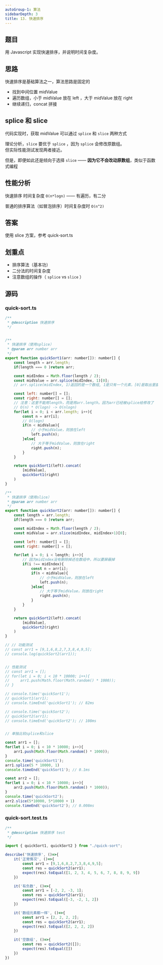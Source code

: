 ```yaml
---
autoGroup-1: 算法
sidebarDepth: 3
title: 13. 快速排序
---
```


## 题目

用 Javascript 实现快速排序，并说明时间复杂度。

## 思路

快速排序是基础算法之一，算法思路是固定的
- 找到中间位置 midValue
- 遍历数组，小于 midValue 放在 left ，大于 midValue 放在 right
- 继续递归，concat 拼接

## splice 和 slice

代码实现时，获取 midValue 可以通过 `splice` 和 `slice` 两种方式

理论分析，`slice` 要优于 `splice` ，因为 `splice` 会修改原数组。<br>
但实际性能测试发现两者接近。

但是，即便如此还是倾向于选择 `slice` —— **因为它不会改动原数组**，类似于函数式编程

## 性能分析

快速排序 时间复杂度 `O(n*logn)` —— 有遍历，有二分

普通的排序算法（如冒泡排序）时间复杂度时 `O(n^2)`

## 答案

使用 slice 方案，参考 quick-sort.ts

## 划重点

- 排序算法（基本功）
- 二分法的时间复杂度
- 注意数组的操作（ `splice` vs `slice` ）


## 源码

### quick-sort.ts
```javascript
/**
 * @description 快速排序
 */


/**
 * 快速排序（使用splice）
 * @param arr number arr
 */
export function quickSort1(arr: number[]): number[] {
    const length = arr.length;
    if(length === 0 )return arr;

    const midIndex = Math.floor(length / 2);
    const midValue = arr.splice(midIndex, 1)[0]; 
    // arr.splice(midIndex, 1)返回的是一个数组, 1是只有一个元素，[0]是取出里面的值

    const left: number[] = [];
    const right: number[] = [];
    // 注意：这里不能用length，而是用arr.length。因为arr已经被splice给修改了
    // O(n) * O(logn) -> O(nlogn)
    for(let i = 0; i < arr.length; i++){
        const n = arr[i];
        // O(logn)
        if(n < midValue){
            // 小于midValue，则放在left
            left.push(n);
        }else{
            // 大于等于midValue，则放在right
            right.push(n);
        }
    }

    return quickSort1(left).concat(
        [midValue], 
        quickSort1(right)
    )
}

/**
 * 快速排序（使用slice）
 * @param arr number arr
 */
export function quickSort2(arr: number[]): number[] {
    const length = arr.length;
    if(length === 0 )return arr;

    const midIndex = Math.floor(length / 2);
    const midValue = arr.slice(midIndex, midIndex+1)[0]; 

    const left: number[] = [];
    const right: number[] = [];

    for(let i = 0; i < length; i++){
        // 因为midIndex没有删除掉还在数组中，所以要屏蔽掉
        if(i !== midIndex){
            const n = arr[i];
            if(n < midValue){
                // 小于midValue，则放在left
                left.push(n);
            }else{
                // 大于等于midValue，则放在right
                right.push(n);
            }
        }
    }

    return quickSort2(left).concat(
        [midValue], 
        quickSort2(right)
    )
}

// // 功能测试
// const arr1 = [9,1,6,8,2,7,3,8,4,9,5];
// console.log(quickSort2(arr1));


// 性能测试
// const arr1 = [];
// for(let i = 0; i < 10 * 10000; i++){
//     arr1.push(Math.floor(Math.random() * 1000));
// }

// console.time('quickSort1');
// quickSort1(arr1);
// console.timeEnd('quickSort1'); // 82ms

// console.time('quickSort2');
// quickSort2(arr1);
// console.timeEnd('quickSort2'); // 108ms


// 单独比较splice和slice

const arr1 = [];
for(let i = 0; i < 10 * 10000; i++){
    arr1.push(Math.floor(Math.random() * 1000));
}
console.time('quickSort1');
arr1.splice(5 * 10000, 1)
console.timeEnd('quickSort1'); // 0.1ms

const arr2 = [];
for(let i = 0; i < 10 * 10000; i++){
    arr2.push(Math.floor(Math.random() * 1000));
}
console.time('quickSort2');
arr2.slice(5*10000, 5*10000 + 1)
console.timeEnd('quickSort2'); // 0.008ms
```

### quick-sort.test.ts
```typescript
/**
 * @description 快速排序 test
 */

import { quickSort1, quickSort2 } from "./quick-sort";

describe('快速排序', ()=>{
    it('正常情况', ()=>{
        const arr1 = [9,1,6,8,2,7,3,8,4,9,5];
        const res = quickSort2(arr1);
        expect(res).toEqual([1, 2, 3, 4, 5, 6, 7, 8, 8, 9, 9])
    })

    it('有负数', ()=>{
        const arr1 = [-2, 2, -3, 1];
        const res = quickSort2(arr1);
        expect(res).toEqual([-3, -2, 1, 2])
    })

    it('数组元素都一样', ()=>{
        const arr1 = [2, 2, 2, 2];
        const res = quickSort2(arr1);
        expect(res).toEqual([2, 2, 2, 2])
    })

    it('空数组', ()=>{
        const res = quickSort2([]);
        expect(res).toEqual([])
    })
})

```